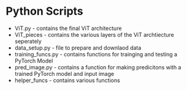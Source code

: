 # Python Scripts

* ViT.py - contains the final ViT architecture
* ViT_pieces - contains the various layers of the ViT archtiecture seperately
* data_setup.py - file to prepare and downlaod data
* training_funcs.py - contains functions for trainging and testing a PyTorch Model
* pred_image.py - contains a function for making predicitons with a trained PyTorch model and input image
* helper_funcs - contains various functions
